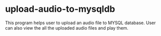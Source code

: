 # upload-audio-to-mysqldb
This program helps user to upload an audio file to MYSQL database. User can also view the all the uploaded audio files and play them.
